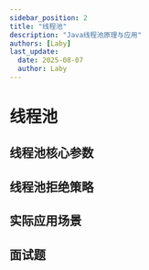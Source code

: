 ```yaml
---
sidebar_position: 2
title: "线程池"
description: "Java线程池原理与应用"
authors: [Laby]
last_update:
  date: 2025-08-07
  author: Laby
---
```


# 线程池

## 线程池核心参数

## 线程池拒绝策略

## 实际应用场景

## 面试题
